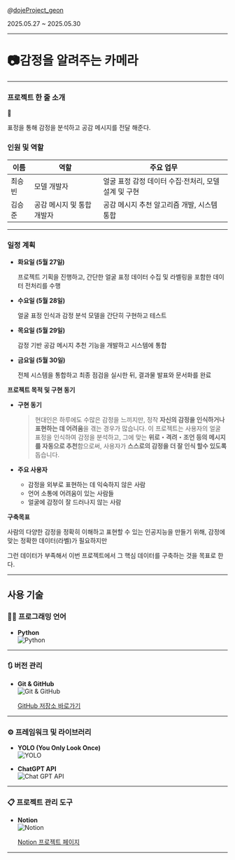 *@*[dojeProject_geon](https://github.com/SeungJuneo/dojeProject_geon)  

2025.05.27 ~ 2025.05.30

---

# 📷감정을 알려주는 카메라

---

### 프로젝트 한 줄 소개

<aside>
💬

표정을 통해 감정을 분석하고 공감 메시지를 전달 해준다.

</aside>

### 인원 및 역할

| 이름 | 역할 | 주요 업무 |
| --- | --- | --- |
| 최승빈 | 모델 개발자 | 얼굴 표정 감정 데이터 수집·전처리, 모델 설계 및 구현 |
| 김승준 | 공감 메시지 및 통합 개발자 | 공감 메시지 추천 알고리즘 개발, 시스템 통합 |

---

### 일정 계획

- **화요일 (5월 27일)**
    
    프로젝트 기획을 진행하고, 간단한 얼굴 표정 데이터 수집 및 라벨링을 포함한 데이터 전처리를 수행
    
- **수요일 (5월 28일)**
    
    얼굴 표정 인식과 감정 분석 모델을 간단히 구현하고 테스트
    
- **목요일 (5월 29일)**
    
    감정 기반 공감 메시지 추천 기능을 개발하고 시스템에 통합
    
- **금요일 (5월 30일)**
    
    전체 시스템을 통합하고 최종 점검을 실시한 뒤, 결과물 발표와 문서화를 완료
    

**프로젝트 목적 및 구현 동기**

- **구현 동기**
    
    > 현대인은 하루에도 수많은 감정을 느끼지만, 정작 **자신의 감정을 인식하거나 표현하는 데 어려움**을 겪는 경우가 많습니다.
    > 이 프로젝트는 사용자의 얼굴 표정을 인식하여 감정을 분석하고, 그에 맞는 **위로・격려・조언 등의 메시지를 자동으로 추천**함으로써,
    > 사용자가 **스스로의 감정을 더 잘 인식 할수  있도록** 돕습니다.
    > 
- **주요 사용자**
    - 감정을 외부로 표현하는 데 익숙하지 않은 사람
    - 언어 소통에 어려움이 있는 사람들
    - 얼굴에 감정이 잘 드러나지 않는 사람
    

**구축목표**

사람의 다양한 감정을 정확히 이해하고 표현할 수 있는 인공지능을 만들기 위해,  감정에 맞는 정확한 데이터(라벨)가 필요하지만

그런 데이터가 부족해서 이번 프로젝트에서 그 핵심 데이터를 구축하는 것을 목표로 한다.

---




## 사용 기술

### 🧑‍💻 프로그래밍 언어

- **Python**  
  ![Python](https://github.com/user-attachments/assets/dfcdd084-caea-4bc1-a441-311b629cd26a)

---

### 🔃 버전 관리

- **Git & GitHub**  
  ![Git & GitHub](https://github.com/user-attachments/assets/b3ea67f1-8fa3-4692-87d8-3df1b42eaa7f)  

  [GitHub 저장소 바로가기](https://github.com/SeungJuneo/dojeProject_geon)

---

### ⚙️ 프레임워크 및 라이브러리

- **YOLO (You Only Look Once)**  
  ![YOLO](https://github.com/user-attachments/assets/52dd62d6-fa2d-4311-aa8f-77b9eb15bd30)

- **ChatGPT API**  
  ![Chat GPT API](https://github.com/user-attachments/assets/c293d098-8a5c-4555-88c3-5ffd13bac66d)

---

### 📋 프로젝트 관리 도구

- **Notion**  
  ![Notion](https://github.com/user-attachments/assets/61639476-695d-4063-88ea-dc94918db5ea)  

  [Notion 프로젝트 페이지](https://www.notion.so/201571b40ad9801cb6d3ce1a8efced9b?pvs=21)

---
